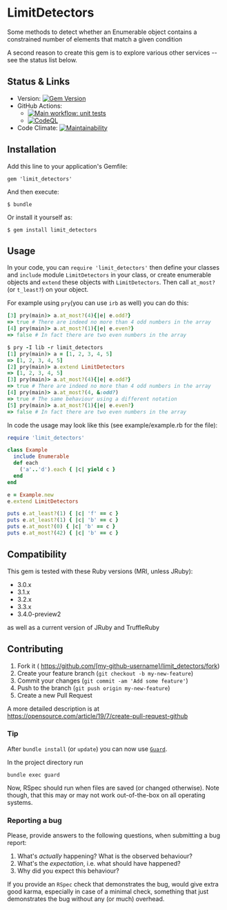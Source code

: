 # LimitDetectors

Some methods to detect whether an Enumerable object contains a constrained number of elements that match a given condition

A second reason to create this gem is to explore various other services -- see the status list below.


## Status & Links

* Version: [![Gem Version](https://badge.fury.io/rb/limit_detectors.svg)](http://badge.fury.io/rb/limit_detectors)
* GitHub Actions:
  * [![Main workflow: unit tests](https://github.com/s2k/limit_detectors/actions/workflows/ruby.yml/badge.svg)](https://github.com/s2k/limit_detectors/actions)
  * [![CodeQL](https://github.com/s2k/limit_detectors/actions/workflows/codeql-analysis.yml/badge.svg)](https://github.com/s2k/limit_detectors/actions/workflows/codeql-analysis.yml)
* Code Climate: [![Maintainability](https://api.codeclimate.com/v1/badges/f29deb5bcd4e2ad44d25/maintainability)](https://codeclimate.com/github/s2k/limit_detectors/maintainability)


## Installation

Add this line to your application's Gemfile:

    gem 'limit_detectors'

And then execute:

    $ bundle

Or install it yourself as:

    $ gem install limit_detectors


## Usage

In your code, you can `require 'limit_detectors'` then define your classes and `include` module `LimitDetectors` in your class, or create enumerable objects and `extend` these objects with `LimitDetectors`. Then call `at_most?` (or `t_least?`) on your object.

For example using `pry`(you can use `irb` as well) you can do this:

```ruby
[3] pry(main)> a.at_most?(4){|e| e.odd?}
=> true # There are indeed no more than 4 odd numbers in the array
[4] pry(main)> a.at_most?(1){|e| e.even?}
=> false # In fact there are two even numbers in the array

$ pry -I lib -r limit_detectors
[1] pry(main)> a = [1, 2, 3, 4, 5]
=> [1, 2, 3, 4, 5]
[2] pry(main)> a.extend LimitDetectors
=> [1, 2, 3, 4, 5]
[3] pry(main)> a.at_most?(4){|e| e.odd?}
=> true # There are indeed no more than 4 odd numbers in the array
[4] pry(main)> a.at_most?(4, &:odd?)
=> true # The same behaviour using a different notation
[5] pry(main)> a.at_most?(1){|e| e.even?}
=> false # In fact there are two even numbers in the array
```

In code the usage may look like this (see example/example.rb for the file):

```ruby
require 'limit_detectors'

class Example
  include Enumerable
  def each
    ('a'..'d').each { |c| yield c }
  end
end

e = Example.new
e.extend LimitDetectors

puts e.at_least?(1) { |c| 'f' == c }
puts e.at_least?(1) { |c| 'b' == c }
puts e.at_most?(0) { |c| 'b' == c }
puts e.at_most?(42) { |c| 'b' == c }
```

## Compatibility

This gem is tested with these Ruby versions (MRI, unless JRuby):

  - 3.0.x
  - 3.1.x
  - 3.2.x
  - 3.3.x
  - 3.4.0-preview2

as well as a current version of JRuby and TruffleRuby

## Contributing

1. Fork it ( https://github.com/[my-github-username]/limit_detectors/fork)
2. Create your feature branch (`git checkout -b my-new-feature`)
3. Commit your changes (`git commit -am 'Add some feature'`)
4. Push to the branch (`git push origin my-new-feature`)
5. Create a new Pull Request

A more detailed description is at https://opensource.com/article/19/7/create-pull-request-github

### Tip

After `bundle install` (or `update`) you can now use [`Guard`](https://github.com/guard/guard).

In the project directory run

```
bundle exec guard
```

Now, RSpec should run when files are saved (or changed otherwise).
Note though, that this may or may not work out-of-the-box on all operating systems.

### Reporting a bug

Please, provide answers to the following questions, when submitting a bug report:

1. What's _actually_ happening? What is the observed behaviour?
2. What's the _expectation_, i.e. what should have happened?
3. Why did you expect this behaviour?

If you provide an `RSpec` check that demonstrates the bug, would give extra good karma,
especially in case of a minimal check, something that just demonstrates the bug without
any (or much) overhead.
